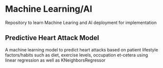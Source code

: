 # Machine Learning/AI 
Repository to learn Machine Learing and AI deployment for implementation  

## Predictive Heart Attack Model
A machine learning model to predict heart attacks based on patient lifestyle factors/habits such as diet, exercise levels, occupation et-cetera using linear regression as well as KNeighborsRegressor 
